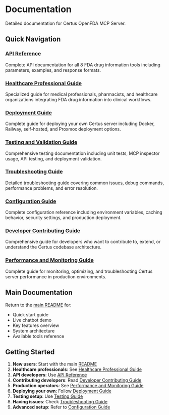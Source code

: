 # Documentation

Detailed documentation for Certus OpenFDA MCP Server.

## Quick Navigation

### [API Reference](api-reference.md)

Complete API documentation for all 8 FDA drug information tools including parameters, examples, and response formats.

### [Healthcare Professional Guide](healthcare-guide.md)

Specialized guide for medical professionals, pharmacists, and healthcare organizations integrating FDA drug information into clinical workflows.

### [Deployment Guide](deployment-guide.md)

Complete guide for deploying your own Certus server including Docker, Railway, self-hosted, and Proxmox deployment options.

### [Testing and Validation Guide](testing-guide.md)

Comprehensive testing documentation including unit tests, MCP inspector usage, API testing, and deployment validation.

### [Troubleshooting Guide](troubleshooting-guide.md)

Detailed troubleshooting guide covering common issues, debug commands, performance problems, and error resolution.

### [Configuration Guide](configuration-guide.md)

Complete configuration reference including environment variables, caching behavior, security settings, and production deployment.

### [Developer Contributing Guide](developer-guide.md)

Comprehensive guide for developers who want to contribute to, extend, or understand the Certus codebase architecture.

### [Performance and Monitoring Guide](performance-monitoring-guide.md)

Complete guide for monitoring, optimizing, and troubleshooting Certus server performance in production environments.

## Main Documentation

Return to the [main README](../README.md) for:

- Quick start guide
- Live chatbot demo
- Key features overview
- System architecture
- Available tools reference

## Getting Started

1. **New users**: Start with the main [README](../README.md)
2. **Healthcare professionals**: See [Healthcare Professional Guide](healthcare-guide.md)
3. **API developers**: Use [API Reference](api-reference.md)
4. **Contributing developers**: Read [Developer Contributing Guide](developer-guide.md)
5. **Production operators**: See [Performance and Monitoring Guide](performance-monitoring-guide.md)
6. **Deploying your own**: Follow [Deployment Guide](deployment-guide.md)
7. **Testing setup**: Use [Testing Guide](testing-guide.md)
8. **Having issues**: Check [Troubleshooting Guide](troubleshooting-guide.md)
9. **Advanced setup**: Refer to [Configuration Guide](configuration-guide.md)
